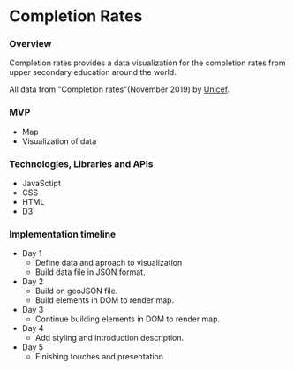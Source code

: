 # Completion Rates

### Overview

  Completion rates provides a data visualization for the completion rates from upper secondary education around the world.

All data from "Completion rates"(November 2019) by [Unicef]('https://data.unicef.org/resources/dataset/education-data/').

### MVP
  * Map
  * Visualization of data

### Technologies, Libraries and APIs

* JavaSctipt
* CSS
* HTML
* D3

### Implementation timeline
  * Day 1
    * Define data and aproach to visualization
    * Build data file in JSON format.
  * Day 2
    * Build on geoJSON file.
    * Build elements in DOM to render map.
  * Day 3 
    * Continue building elements in DOM to render map.
  * Day 4
    * Add styling and introduction description.
  * Day 5 
    * Finishing touches and presentation